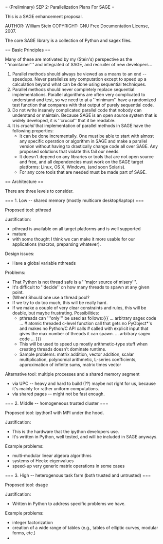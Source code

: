 = (Preliminary) SEP 2: Parallelization Plans For SAGE =

This is a SAGE enhancement proposal. 

AUTHOR: William Stein
COPYRIGHT: GNU Free Documentation License, 2007.

The core SAGE library is a collection of Python and sagex files. 

== Basic Principles ==

Many of these are motivated by my (Stein's) perspective as the '''maintainer''' and integrated of SAGE, and recruiter of new developers...

  1. Parallel methods should always be viewed as a means to an end -- speedups.  Never parallelize any computation except to speed up a calculation beyond what can be done using sequential techniques. 
  2. Parallel methods should never completely replace sequential implementations.  Parallel algorithms are often very complicated to understand and test, so we need to at a ''minimum'' have a randomized test function that compares with that output of purely sequential code. 
  3. Do not write insanely complicated parallel code that nobody can understand or maintain.  Because SAGE is an open source system that is widely developed, it is ''crucial'' that it be readable.
  4. It is *crucial* that implementation of parallel methods in SAGE have the following properties:
      * It can be done incrementally.  One must be able to start with almost any specific operation or algorithm in SAGE and make a parallel version without having to drastically change code all over SAGE.  Any proposed solutions that violate this fail our needs.
      * It doesn't depend on any libraries or tools that are not open source and free, and all dependencies must work on the SAGE target platforms: Linux, OS X, Windows, (and soon Solaris). 
      * For any core tools that are needed must be made part of SAGE.
 
== Architecture ==
 
There are three levels to consider.

=== 1. Low -- shared memory (mostly multicore desktop/laptop) ===

Proposed tool: pthread

Justification: 
   * pthread is available on all target platforms and is well supported
   * mature
   * with some thought I think we can make it more usable for our applications (macros, preparsing whatever).
   

Design issues:
   * Have a global variable nthreads

Problems:
   * That Python is not thread safe is a '''major source of misery'''.
   * It's difficult to ''decide'' on how many threads to spawn at any given point.
   * (When) Should one use a thread pool?
   * If we try to do too much, this will be really hard.
   * If we make a couple of very clear constraints and rules, this will be doable, but maybe frustrating.  Possibilities:
        * pthreads can '''only''' be used as follows:{{{
    ... arbitrary sagex code ...
    # atomic threaded c-level function call that gets no PyObject*'s and makes no Python/C API calls
    # called with explicit input that gives the max number of threads it can spawn.
    ... arbitrary sagex code ...
}}}
        * This will be used to speed up mostly arithmetic-type stuff when creating threads doesn't dominate runtime. 
        * Sample problems: matrix addition, vector addition, scalar multiplication, polynomial arithmetic, L-series coefficients, approximation of infinite sums, matrix times vector

Alternative tool: multiple processes and a shared memory segment
   * via UPC -- heavy and hard to build (??)  maybe not right for us, because it's mainly for rather uniform computations.
   * via shared pages -- might not be fast enough.


=== 2. Middle -- homogeneous trusted cluster ===

Proposed tool: ipython1 with MPI under the hood.

Justification: 
  * This is the hardware that the ipython developers use.
  * It's written in Python, well tested, and will be included in SAGE anyways.

Example problems:
  * multi-modular linear algebra algorithms
  * systems of Hecke eigenvalues
  * speed-up very generic matrix operations in some cases

=== 3. High -- heterogenous task farm (both trusted and untrusted) ===

Proposed tool: dsage

Justification:
  * Written in Python to address specific problems we have.
  
Example problems:
  * integer factorization
  * creation of a wide range of tables (e.g., tables of elliptic curves, modular forms, etc.)
  * 
  
